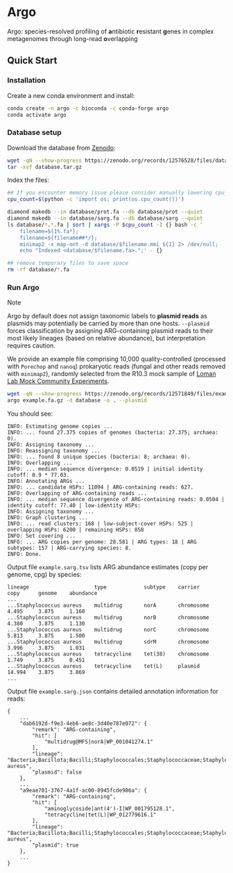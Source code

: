 # Argo
Argo: species-resolved profiling of **a**ntibiotic **r**esistant **g**enes in complex metagenomes through long-read **o**verlapping

## Quick Start
### Installation
Create a new conda environment and install:
```bash
conda create -n argo -c bioconda -c conda-forge argo
conda activate argo
```

### Database setup
Download the database from [Zenodo](https://zenodo.org/records/12576528):
```bash
wget -qN --show-progress https://zenodo.org/records/12576528/files/database.tar.gz
tar -xvf database.tar.gz
```

Index the files:
```bash
## If you encounter memory issue please consider manually lowering cpu_count or simply set cpu_count=1
cpu_count=$(python -c 'import os; print(os.cpu_count())')

diamond makedb --in database/prot.fa --db database/prot --quiet
diamond makedb --in database/sarg.fa --db database/sarg --quiet
ls database/*.*.fa | sort | xargs -P $cpu_count -I {} bash -c '
    filename=${1%.fa*};
    filename=${filename##*/};
    minimap2 -x map-ont -d database/$filename.mmi ${1} 2> /dev/null;
    echo "Indexed <database/$filename.fa>.";' - {}

## remove temporary files to save space
rm -rf database/*.fa
```

### Run Argo
> [!NOTE]
> Argo by default does not assign taxonomic labels to **plasmid reads** as plasmids may potentially be carried by more than one hosts. `--plasmid` forces classification by assigning ARG-containing plasmid reads to their most likely lineages (based on relative abundance), but interpretation requires caution.

We provide an example file comprising 10,000 quality-controlled (processed with `Porechop` and `nanoq`) prokaryotic reads (fungal and other reads removed with `minimap2`), randomly selected from the R10.3 mock sample of [Loman Lab Mock Community Experiments](https://lomanlab.github.io/mockcommunity/r10.html).
```bash
wget -qN --show-progress https://zenodo.org/records/12571849/files/example.fa.gz
argo example.fa.gz -d database -o . --plasmid
```

You should see:
```
INFO: Estimating genome copies ...
INFO: ... found 27.375 copies of genomes (bacteria: 27.375; archaea: 0).
INFO: Assigning taxonomy ...
INFO: Reassigning taxonomy ...
INFO: ... found 8 unique species (bacteria: 8; archaea: 0).
INFO: Overlapping ...
INFO: ... median sequence divergence: 0.0519 | initial identity cutoff: 0.9 * 77.03.
INFO: Annotating ARGs ...
INFO: ... candidate HSPs: 11094 | ARG-containing reads: 627.
INFO: Overlapping of ARG-containing reads ...
INFO: ... median sequence divergence of ARG-containing reads: 0.0504 | identity cutoff: 77.40 | low-identity HSPs: 
INFO: Assigning taxonomy ...
INFO: Graph clustering ...
INFO: ... read clusters: 168 | low-subject-cover HSPs: 525 | overlapping HSPs: 6200 | remaining HSPs: 858
INFO: Set covering ...
INFO: ... ARG copies per genome: 28.581 | ARG types: 18 | ARG subtypes: 157 | ARG-carrying species: 8.
INFO: Done.
```

Output file `example.sarg.tsv` lists ARG abundance estimates (copy per genome, cpg) by species:
```
lineage                     type            subtype    carrier       copy      genome    abundance
...
...Staphylococcus aureus    multidrug       norA       chromosome    4.495     3.875     1.160
...Staphylococcus aureus    multidrug       norB       chromosome    4.380     3.875     1.130
...Staphylococcus aureus    multidrug       norC       chromosome    5.813     3.875     1.500
...Staphylococcus aureus    multidrug       sdrM       chromosome    3.996     3.875     1.031
...Staphylococcus aureus    tetracycline    tet(38)    chromosome    1.749     3.875     0.451
...Staphylococcus aureus    tetracycline    tet(L)     plasmid       14.994    3.875     3.869
...
```

Output file `example.sarg.json` contains detailed annotation information for reads:
```
{
    ...
    "dab6192d-f9e3-4eb6-ae8c-3d40e787e072": {
        "remark": "ARG-containing",
        "hit": [
            "multidrug@MFS|norA|WP_001041274.1"
        ],
        "lineage": "Bacteria;Bacillota;Bacilli;Staphylococcales;Staphylococcaceae;Staphylococcus;Staphylococcus aureus",
        "plasmid": false
    },
    ...
    "a9eae701-3767-4a1f-ac00-8945fcde986a": {
        "remark": "ARG-containing",
        "hit": [
            "aminoglycoside|ant(4')-I|WP_001795128.1",
            "tetracycline|tet(L)|WP_012779616.1"
        ],
        "lineage": "Bacteria;Bacillota;Bacilli;Staphylococcales;Staphylococcaceae;Staphylococcus;Staphylococcus aureus",
        "plasmid": true
    },
    ...
}
```
